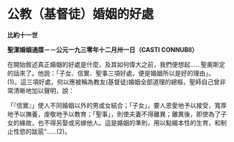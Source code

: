 # 公教（基督徒）婚姻的好處


**比約十一世**

**聖潔婚姻通牒－－公元一九三零年十二月卅一日（CASTI CONNUBII）**





在開始敘述真正婚姻的好處是什麼，及其如何偉大之前，我們便想起……聖奧斯定的話來了。他說：「子女、信實、聖事三項好處，便是婚姻所以是好的理由」。(1)。這三項好處，何以應被稱為教友(基督徒)婚姻全部道理的總樞，聖師自己曾非常清晰地加以聲明，說：

「『信實』」使人不同婚姻以外的男或女結合；「子女」，要人恩愛地予以接受，寬厚地予以撫養，虔敬地予以教育；「聖事」，則使夫妻不得離異；離異後，即使為了子女的緣故，也不得另娶或另嫁他人。這是婚姻的準則，用以點綴本性的生育，和制止性慾的跋扈”……(2)。

